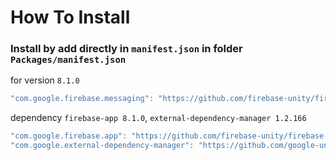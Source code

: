 # How To Install

### Install by add directly in `manifest.json` in folder `Packages/manifest.json`


for version `8.1.0`
```csharp
"com.google.firebase.messaging": "https://github.com/firebase-unity/firebase-messaging.git#8.1.0",
```


dependency `firebase-app 8.1.0`, `external-dependency-manager 1.2.166`
```csharp
"com.google.firebase.app": "https://github.com/firebase-unity/firebase-app.git#8.1.0",
"com.google.external-dependency-manager": "https://github.com/google-unity/external-dependency-manager.git#1.2.166",
```